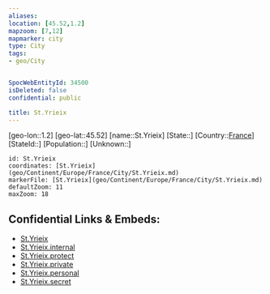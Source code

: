 ```yaml
---
aliases: 
location: [45.52,1.2]
mapzoom: [7,12] 
mapmarker: city 
type: City
tags:
- geo/City


SpocWebEntityId: 34500
isDeleted: false
confidential: public

title: St.Yrieix
---
```

[geo-lon::1.2]
[geo-lat::45.52]
[name::St.Yrieix]
[State::]
[Country::[France](geo/Continent/Europe/France.md)]
[StateId::]
[Population::]
[Unknown::]


```leaflet
id: St.Yrieix
coordinates: [St.Yrieix](geo/Continent/Europe/France/City/St.Yrieix.md)
markerFile: [St.Yrieix](geo/Continent/Europe/France/City/St.Yrieix.md)
defaultZoom: 11 
maxZoom: 18
```


## Confidential Links & Embeds: 
- [St.Yrieix](../../../../../../_public/geo/Continent/Europe/France/City/St.Yrieix.md) 
- [St.Yrieix.internal](../../../../../../_internal/geo/Continent/Europe/France/City/St.Yrieix.internal.md) 
- [St.Yrieix.protect](../../../../../../_protect/geo/Continent/Europe/France/City/St.Yrieix.protect.md) 
- [St.Yrieix.private](../../../../../../_private/geo/Continent/Europe/France/City/St.Yrieix.private.md) 
- [St.Yrieix.personal](../../../../../../_personal/geo/Continent/Europe/France/City/St.Yrieix.personal.md) 
- [St.Yrieix.secret](../../../../../../_secret/geo/Continent/Europe/France/City/St.Yrieix.secret.md) 
